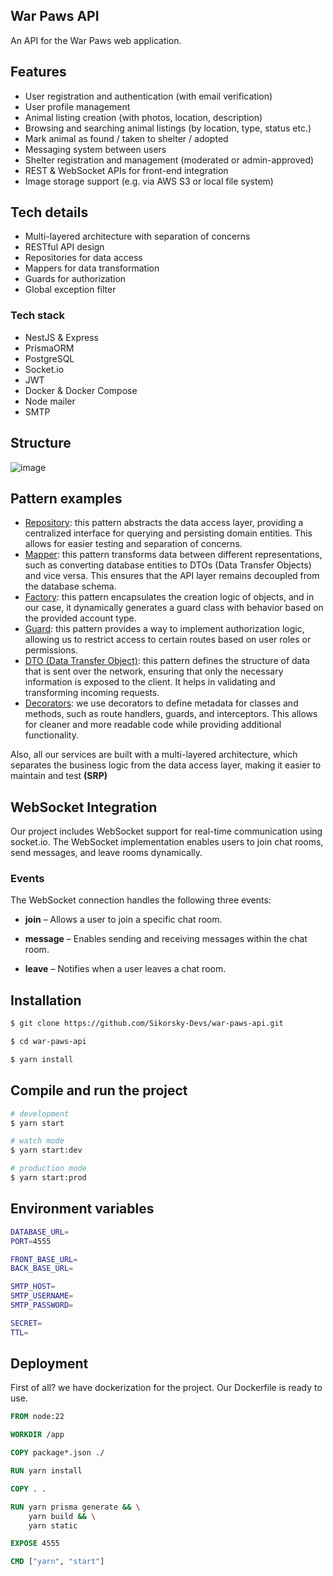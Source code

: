 ## War Paws API

An API for the War Paws web application.

## Features

- User registration and authentication (with email verification)
- User profile management
- Animal listing creation (with photos, location, description)
- Browsing and searching animal listings (by location, type, status etc.)
- Mark animal as found / taken to shelter / adopted
- Messaging system between users
- Shelter registration and management (moderated or admin-approved)
- REST & WebSocket APIs for front-end integration
- Image storage support (e.g. via AWS S3 or local file system)


## Tech details
- Multi-layered architecture with separation of concerns
- RESTful API design
- Repositories for data access
- Mappers for data transformation
- Guards for authorization
- Global exception filter

### Tech stack
- NestJS & Express
- PrismaORM
- PostgreSQL
- Socket.io
- JWT
- Docker & Docker Compose
- Node mailer
- SMTP

## Structure

![image](https://github.com/user-attachments/assets/adc78d21-6589-467d-a092-026c0c85f81f)

## Pattern examples

- [Repository](https://github.com/Sikorsky-Devs/war-paws-api/blob/main/src/api/contact/contact.repository.ts): this pattern abstracts the data access layer, providing a centralized interface for querying and persisting domain entities. This allows for easier testing and separation of concerns.
- [Mapper](https://github.com/Sikorsky-Devs/war-paws-api/blob/main/src/api/comment/comment.mapper.ts): this pattern transforms data between different representations, such as converting database entities to DTOs (Data Transfer Objects) and vice versa. This ensures that the API layer remains decoupled from the database schema.
- [Factory](https://github.com/Sikorsky-Devs/war-paws-api/blob/main/src/api/auth/guard/auth.guard.ts): this pattern encapsulates the creation logic of objects, and in our case, it dynamically generates a guard class with behavior based on the provided account type.
- [Guard](https://github.com/Sikorsky-Devs/war-paws-api/blob/main/src/api/auth/guard/auth.guard.ts): this pattern provides a way to implement authorization logic, allowing us to restrict access to certain routes based on user roles or permissions.
- [DTO (Data Transfer Object)](https://github.com/Sikorsky-Devs/war-paws-api/blob/main/src/api/auth/dto/sign-in.dto.ts): this pattern defines the structure of data that is sent over the network, ensuring that only the necessary information is exposed to the client. It helps in validating and transforming incoming requests.
- [Decorators](https://github.com/Sikorsky-Devs/war-paws-api/blob/main/src/api/auth/auth.controller.ts): we use decorators to define metadata for classes and methods, such as route handlers, guards, and interceptors. This allows for cleaner and more readable code while providing additional functionality.

Also, all our services are built with a multi-layered architecture, which separates the business logic from the data access layer, making it easier to maintain and test **(SRP)**

## WebSocket Integration

Our project includes WebSocket support for real-time communication using socket.io. The WebSocket implementation enables users to join chat rooms, send messages, and leave rooms dynamically.

### Events

The WebSocket connection handles the following three events:

- **join** – Allows a user to join a specific chat room.

- **message** – Enables sending and receiving messages within the chat room.

- **leave** – Notifies when a user leaves a chat room.

## Installation

```bash
$ git clone https://github.com/Sikorsky-Devs/war-paws-api.git

$ cd war-paws-api
```

```bash
$ yarn install
```

## Compile and run the project

```bash
# development
$ yarn start

# watch mode
$ yarn start:dev

# production mode
$ yarn start:prod
```

## Environment variables

```bash
DATABASE_URL=
PORT=4555

FRONT_BASE_URL=
BACK_BASE_URL=

SMTP_HOST=
SMTP_USERNAME=
SMTP_PASSWORD=

SECRET=
TTL=
```

## Deployment

First of all? we have dockerization for the project. Our Dockerfile is ready to use.

```dockerfile
FROM node:22

WORKDIR /app

COPY package*.json ./

RUN yarn install

COPY . .

RUN yarn prisma generate && \
    yarn build && \
    yarn static

EXPOSE 4555

CMD ["yarn", "start"]
```
